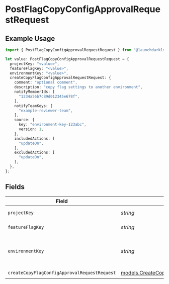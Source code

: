 # PostFlagCopyConfigApprovalRequestRequest

## Example Usage

```typescript
import { PostFlagCopyConfigApprovalRequestRequest } from "@launchdarkly/mcp-server/models/operations";

let value: PostFlagCopyConfigApprovalRequestRequest = {
  projectKey: "<value>",
  featureFlagKey: "<value>",
  environmentKey: "<value>",
  createCopyFlagConfigApprovalRequestRequest: {
    comment: "optional comment",
    description: "copy flag settings to another environment",
    notifyMemberIds: [
      "1234a56b7c89d012345e678f",
    ],
    notifyTeamKeys: [
      "example-reviewer-team",
    ],
    source: {
      key: "environment-key-123abc",
      version: 1,
    },
    includedActions: [
      "updateOn",
    ],
    excludedActions: [
      "updateOn",
    ],
  },
};
```

## Fields

| Field                                                                                                           | Type                                                                                                            | Required                                                                                                        | Description                                                                                                     |
| --------------------------------------------------------------------------------------------------------------- | --------------------------------------------------------------------------------------------------------------- | --------------------------------------------------------------------------------------------------------------- | --------------------------------------------------------------------------------------------------------------- |
| `projectKey`                                                                                                    | *string*                                                                                                        | :heavy_check_mark:                                                                                              | The project key                                                                                                 |
| `featureFlagKey`                                                                                                | *string*                                                                                                        | :heavy_check_mark:                                                                                              | The feature flag key                                                                                            |
| `environmentKey`                                                                                                | *string*                                                                                                        | :heavy_check_mark:                                                                                              | The environment key for the target environment                                                                  |
| `createCopyFlagConfigApprovalRequestRequest`                                                                    | [models.CreateCopyFlagConfigApprovalRequestRequest](../../models/createcopyflagconfigapprovalrequestrequest.md) | :heavy_check_mark:                                                                                              | N/A                                                                                                             |